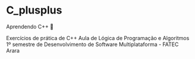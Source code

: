 # C_plusplus
Aprendendo C++ 🤯

Exercícios de prática de C++ 
Aula de Lógica de Programação e Algoritmos
1º semestre de Desenvolvimento de Software Multiplataforma - FATEC Arara
